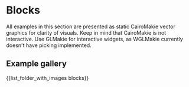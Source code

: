 # Blocks

All examples in this section are presented as static CairoMakie vector graphics for clarity of visuals.
Keep in mind that CairoMakie is not interactive.
Use GLMakie for interactive widgets, as WGLMakie currently doesn't have picking implemented.

## Example gallery

{{list_folder_with_images blocks}}